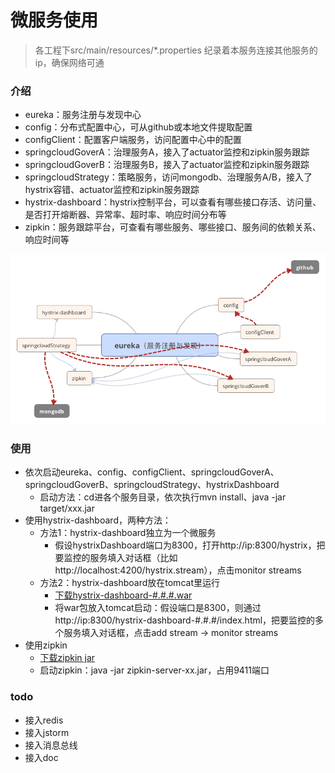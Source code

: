 # 微服务使用

> 各工程下src/main/resources/*.properties 纪录着本服务连接其他服务的ip，确保网络可通

### 介绍
* eureka：服务注册与发现中心
* config：分布式配置中心，可从github或本地文件提取配置
* configClient：配置客户端服务，访问配置中心中的配置
* springcloudGoverA：治理服务A，接入了actuator监控和zipkin服务跟踪
* springcloudGoverB：治理服务B，接入了actuator监控和zipkin服务跟踪
* springcloudStrategy：策略服务，访问mongodb、治理服务A/B，接入了hystrix容错、actuator监控和zipkin服务跟踪
* hystrix-dashboard：hystrix控制平台，可以查看有哪些接口存活、访问量、是否打开熔断器、异常率、超时率、响应时间分布等
* zipkin：服务跟踪平台，可查看有哪些服务、哪些接口、服务间的依赖关系、响应时间等

![微服务框架图](https://github.com/HyperionTeam/microService/blob/master/%E5%BE%AE%E6%9C%8D%E5%8A%A1%E6%A1%86%E6%9E%B6%E5%9B%BE.png)


### 使用

* 依次启动eureka、config、configClient、springcloudGoverA、springcloudGoverB、springcloudStrategy、hystrixDashboard
	* 启动方法：cd进各个服务目录，依次执行mvn install、java -jar target/xxx.jar
* 使用hystrix-dashboard，两种方法：
	* 方法1：hystrix-dashboard独立为一个微服务
		* 假设hystrixDashboard端口为8300，打开http://ip:8300/hystrix，把要监控的服务填入对话框（比如http://localhost:4200/hystrix.stream），点击monitor streams
	* 方法2：hystrix-dashboard放在tomcat里运行
		* [下载hystrix-dashboard-#.#.#.war](http://search.maven.org/#browse%7C1045347652)
		* 将war包放入tomcat启动：假设端口是8300，则通过http://ip:8300/hystrix-dashboard-#.#.#/index.html，把要监控的多个服务填入对话框，点击add stream -> monitor streams
* 使用zipkin
	* [下载zipkin jar](https://search.maven.org/remote_content?g=io.zipkin.java&a=zipkin-server&v=LATEST&c=exec)
	* 启动zipkin：java -jar zipkin-server-xx.jar，占用9411端口

### todo
* 接入redis
* 接入jstorm
* 接入消息总线
* 接入doc
